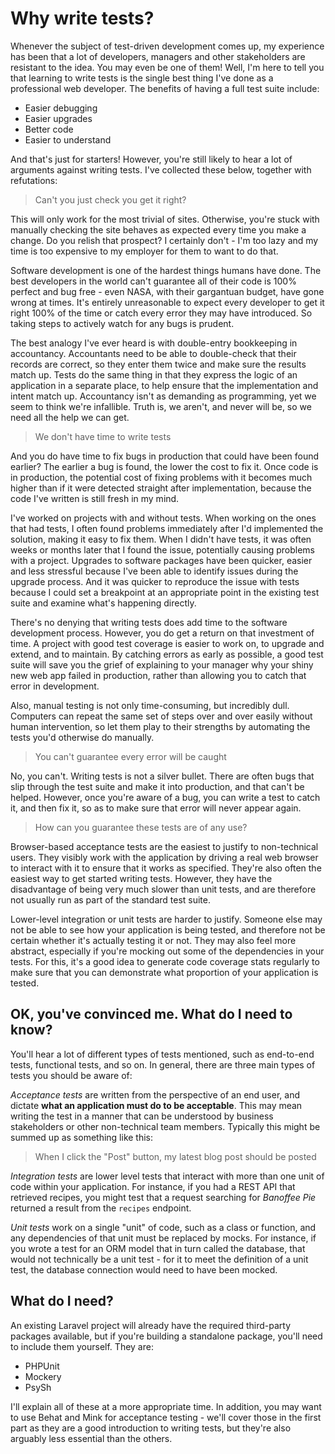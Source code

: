 # Why write tests?

Whenever the subject of test-driven development comes up, my experience has been that a lot of developers, managers and other stakeholders are resistant to the idea. You may even be one of them! Well, I'm here to tell you that learning to write tests is the single best thing I've done as a professional web developer. The benefits of having a full test suite include:

* Easier debugging
* Easier upgrades
* Better code
* Easier to understand

And that's just for starters! However, you're still likely to hear a lot of arguments against writing tests. I've collected these below, together with refutations:

> Can't you just check you get it right?

This will only work for the most trivial of sites. Otherwise, you're stuck with manually checking the site behaves as expected every time you make a change. Do you relish that prospect? I certainly don't - I'm too lazy and my time is too expensive to my employer for them to want to do that.

Software development is one of the hardest things humans have done. The best developers in the world can't guarantee all of their code is 100% perfect and bug free - even NASA, with their gargantuan budget, have gone wrong at times. It's entirely unreasonable to expect every developer to get it right 100% of the time or catch every error they may have introduced. So taking steps to actively watch for any bugs is prudent.

The best analogy I've ever heard is with double-entry bookkeeping in accountancy. Accountants need to be able to double-check that their records are correct, so they enter them twice and make sure the results match up. Tests do the same thing in that they express the logic of an application in a separate place, to help ensure that the implementation and intent match up. Accountancy isn't as demanding as programming, yet we seem to think we're infallible. Truth is, we aren't, and never will be, so we need all the help we can get.

> We don't have time to write tests

And you do have time to fix bugs in production that could have been found earlier? The earlier a bug is found, the lower the cost to fix it. Once code is in production, the potential cost of fixing problems with it becomes much higher than if it were detected straight after implementation, because the code I've written is still fresh in my mind.

I've worked on projects with and without tests. When working on the ones that had tests, I often found problems immediately after I'd implemented the solution, making it easy to fix them. When I didn't have tests, it was often weeks or months later that I found the issue, potentially causing problems with a project. Upgrades to software packages have been quicker, easier and less stressful because I've been able to identify issues during the upgrade process. And it was quicker to reproduce the issue with tests because I could set a breakpoint at an appropriate point in the existing test suite and examine what's happening directly.

There's no denying that writing tests does add time to the software development process. However, you do get a return on that investment of time. A project with good test coverage is easier to work on, to upgrade and extend, and to maintain. By catching errors as early as possible, a good test suite will save you the grief of explaining to your manager why your shiny new web app failed in production, rather than allowing you to catch that error in development.

Also, manual testing is not only time-consuming, but incredibly dull. Computers can repeat the same set of steps over and over easily without human intervention, so let them play to their strengths by automating the tests you'd otherwise do manually.

> You can't guarantee every error will be caught

No, you can't. Writing tests is not a silver bullet. There are often bugs that slip through the test suite and make it into production, and that can't be helped. However, once you're aware of a bug, you can write a test to catch it, and then fix it, so as to make sure that error will never appear again.

> How can you guarantee these tests are of any use?

Browser-based acceptance tests are the easiest to justify to non-technical users. They visibly work with the application by driving a real web browser to interact with it to ensure that it works as specified. They're also often the easiest way to get started writing tests. However, they have the disadvantage of being very much slower than unit tests, and are therefore not usually run as part of the standard test suite.

Lower-level integration or unit tests are harder to justify. Someone else may not be able to see how your application is being tested, and therefore not be certain whether it's actually testing it or not. They may also feel more abstract, especially if you're mocking out some of the dependencies in your tests. For this, it's a good idea to generate code coverage stats regularly to make sure that you can demonstrate what proportion of your application is tested.

OK, you've convinced me. What do I need to know?
------------------------------------------------

You'll hear a lot of different types of tests mentioned, such as end-to-end tests, functional tests, and so on. In general, there are three main types of tests you should be aware of:

*Acceptance tests* are written from the perspective of an end user, and dictate **what an application must do to be acceptable**. This may mean writing the test in a manner that can be understood by business stakeholders or other non-technical team members. Typically this might be summed up as something like this:

> When I click the "Post" button, my latest blog post should be posted

*Integration tests* are lower level tests that interact with more than one unit of code within your application. For instance, if you had a REST API that retrieved recipes, you might test that a request searching for *Banoffee Pie* returned a result from the `recipes` endpoint.

*Unit tests* work on a single "unit" of code, such as a class or function, and any dependencies of that unit must be replaced by mocks. For instance, if you wrote a test for an ORM model that in turn called the database, that would not technically be a unit test - for it to meet the definition of a unit test, the database connection would need to have been mocked. 

What do I need?
---------------

An existing Laravel project will already have the required third-party packages available, but if you're building a standalone package, you'll need to include them yourself. They are:

* PHPUnit
* Mockery
* PsySh

I'll explain all of these at a more appropriate time. In addition, you may want to use Behat and Mink for acceptance testing - we'll cover those in the first part as they are a good introduction to writing tests, but they're also arguably less essential than the others.
